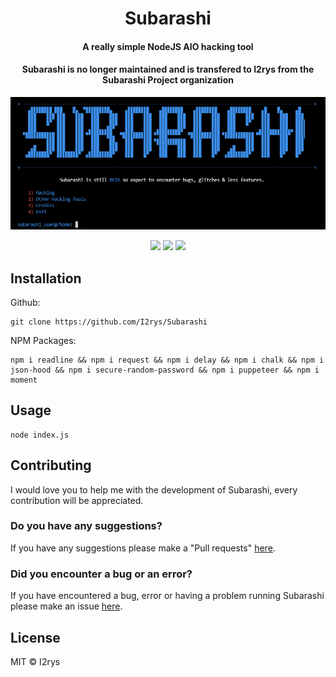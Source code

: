 <h1 align="center">Subarashi</h1>
<h4 align="center">A really simple NodeJS AIO hacking tool</h4>
<h4 align="center">Subarashi is no longer maintained and is transfered to I2rys from the Subarashi Project organization</h4>
<p align="center">
	<img src="https://github.com/I2rys/Subarashi/blob/main/preview.PNG?raw=true"></img>
</p>
<p align="center">
	<a href="https://github.com/I2rys/Subarashi/blob/main/LICENSE"><img src="https://img.shields.io/github/license/I2rys/Subarashi?style=flat-square"></img></a>
	<a href="https://github.com/I2rys/Subarashi/issues"><img src="https://img.shields.io/github/issues/I2rys/Subarashi.svg"></img></a>
		<a href="https://nodejs.org/"><img src="https://img.shields.io/badge/-Nodejs-green?style=flat-square&logo=Node.js"></img></a>
</p>


## Installation
Github:

    git clone https://github.com/I2rys/Subarashi

NPM Packages:

    npm i readline && npm i request && npm i delay && npm i chalk && npm i json-hood && npm i secure-random-password && npm i puppeteer && npm i moment
    
## Usage

    node index.js

## Contributing
I would love you to help me with the development of Subarashi, every contribution will be appreciated.

### Do you have any suggestions?
If you have any suggestions please make a "Pull requests" [here](https://github.com/I2rys/Subarashi/pulls).

### Did you encounter a bug or an error?
If you have encountered a bug, error or having a problem running Subarashi please make an issue [here](https://github.com/I2rys/Subarashi/issues).

## License
MIT © I2rys
